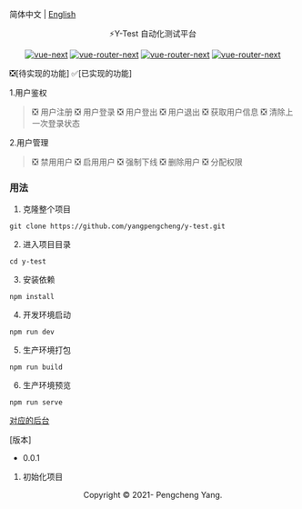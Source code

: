 简体中文 | [English](./readme.en.md)
<p align="center">
  ⚡Y-Test 自动化测试平台
</p>
<p align="center">
  <a href="https://github.com/vuejs/vue-next"><img src="https://img.shields.io/badge/vue--next-3.0.5-brightgreen" alt="vue-next"></a>
  <a href="https://github.com/vuejs/vue-router-next"><img src="https://img.shields.io/badge/vue--router--next-4.0.6-brightgreen" alt="vue-router-next"></a>
  <a href="https://github.com/vuejs/vuex/tree/4.0"><img src="https://img.shields.io/badge/vuex-4.0.0-brightgreen" alt="vue-router-next"></a>
  <a href="https://github.com/element-plus/element-plus"><img src="https://img.shields.io/badge/element--plus-1.0.2--beta.41-brightgreen" alt="vue-router-next"></a>
</p>


❎[待实现的功能]
✅[已实现的功能]

1.用户鉴权
>❎ 用户注册
❎ 用户登录 
❎ 用户登出 
❎ 用户退出 
❎ 获取用户信息 
❎ 清除上一次登录状态

2.用户管理
> ❎ 禁用用户
❎ 启用用户
❎ 强制下线 
❎ 删除用户
❎ 分配权限



### 用法
1. 克隆整个项目
```
git clone https://github.com/yangpengcheng/y-test.git
```
2. 进入项目目录
```
cd y-test
```
3. 安装依赖
```
npm install
```
4. 开发环境启动
```
npm run dev
```
5. 生产环境打包
```
npm run build
```
6. 生产环境预览
```
npm run serve
```



 [对应的后台](https://github.com/yangpengcheng/pytest_web "pytest-web")


 [版本]
 - 0.0.1 
 1. 初始化项目


<p align="center">Copyright © 2021- Pengcheng Yang.</p>
